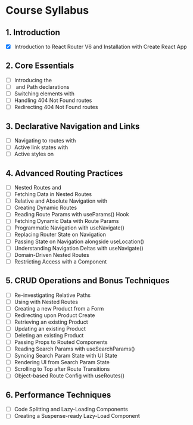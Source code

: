 # Course Syllabus

## 1. Introduction

- [x] Introduction to React Router V6 and Installation with Create React App

## 2. Core Essentials

- [ ] Introducing the <BrowserRouter />
- [ ] <Route /> and Path declarations
- [ ] Switching <Route /> elements with <Routes />
- [ ] Handling 404 Not Found routes
- [ ] Redirecting 404 Not Found routes

## 3. Declarative Navigation and Links

- [ ] Navigating to routes with <Link />
- [ ] Active link states with <NavLink />
- [ ] Active styles on <NavLink />

## 4. Advanced Routing Practices

- [ ] Nested Routes and <Outlet />
- [ ] Fetching Data in Nested Routes
- [ ] Relative and Absolute Navigation with <Link />
- [ ] Creating Dynamic Routes
- [ ] Reading Route Params with useParams() Hook
- [ ] Fetching Dynamic Data with Route Params
- [ ] Programmatic Navigation with useNavigate()
- [ ] Replacing Router State on Navigation
- [ ] Passing State on Navigation alongside useLocation()
- [ ] Understanding Navigation Deltas with useNavigate()
- [ ] Domain-Driven Nested Routes
- [ ] Restricting Access with a <ProtectedRoute /> Component

## 5. CRUD Operations and Bonus Techniques

- [ ] Re-investigating Relative <Link /> Paths
- [ ] Using <Link /> with Nested Routes
- [ ] Creating a new Product from a Form
- [ ] Redirecting upon Product Create
- [ ] Retrieving an existing Product
- [ ] Updating an existing Product
- [ ] Deleting an existing Product
- [ ] Passing Props to Routed Components
- [ ] Reading Search Params with useSearchParams()
- [ ] Syncing Search Param State with UI State
- [ ] Rendering UI from Search Param State
- [ ] Scrolling to Top after Route Transitions
- [ ] Object-based Route Config with useRoutes()

## 6. Performance Techniques

- [ ] Code Splitting and Lazy-Loading Components
- [ ] Creating a Suspense-ready Lazy-Load Component
